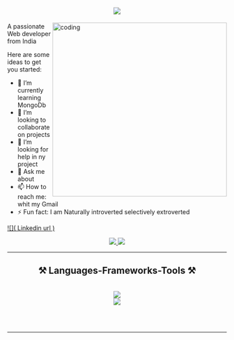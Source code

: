 
<h1 align="center">
    <img src="https://readme-typing-svg.herokuapp.com/?font=Righteous&size=35&center=true&vCenter=true&width=500&height=70&duration=4000&lines=Hello+Everyone....+👋;+I'm+Rupali78490;" />
</h1>
<IMG align="right" alt="coding" width="400" src="https://plus.unsplash.com/premium_vector-1726439684413-b629680cf21f?q=80&w=1800&auto=format&fit=crop&ixlib=rb-4.0.3&ixid=M3wxMjA3fDB8MHxwaG90by1wYWdlfHx8fGVufDB8fHx8fA%3D%3D"


<h3 align="center">A passionate Web developer from India </h3>

Here are some ideas to get you started:

- 🌱 I’m currently learning MongoDb
- 👯 I’m looking to collaborate on projects
- 🤔 I’m looking for help in ny project
- 💬 Ask me about 
- 📫 How to reach me: whit my Gmail
- ⚡ Fun fact: I am Naturally introverted selectively extroverted

[![](  Linkedin url  )](https://visitcount.itsvg.in)

<!-- Proudly created with GPRM ( https://gprm.itsvg.in ) -->
 
<div align="center"> 
  <a href="rupali78490@gmail.com">
    <img src="https://img.shields.io/badge/Gmail-333333?style=for-the-badge&logo=gmail&logoColor=red" />
  </a>
  <a href="LinkedIn url" target="_blank">
    <img src="https://img.shields.io/badge/LinkedIn-0077B5?style=for-the-badge&logo=linkedin&logoColor=white" target="_blank" />
  </a>
<!--   <a href="https://salesp07.github.io" target="_blank">
     <img src="https://img.shields.io/badge/Portfolio-FF5722?style=for-the-badge&logo=todoist&logoColor=white" target="_blank" /> <!-- sqlite, safari, google-chrome are other good icon options 
  </a> -->
</div>

 <hr/>
 
<h2 align="center">⚒️ Languages-Frameworks-Tools ⚒️</h2>
<br/>
<div align="center">
    <img src="https://skillicons.dev/icons?i=html,css,javascript,python,java,c,mysql,cpp,php" />
    <br/>
    <img src="https://skillicons.dev/icons?i=nodejs,react,bootstrap,mongodb,vscode,github,git,markdown,mui" /><br>
</div>
<div align="center">

<br/><br/>

<hr/>

<br/>
 
<!--
**rupali78490/rupali78490** is a ✨ _special_ ✨ repository because its `README.md` (this file) appears on your GitHub profile.

Here are some ideas to get you started:

- 🔭 I’m currently working on ...
- 🌱 I’m currently learning ...
- 👯 I’m looking to collaborate on ...
- 🤔 I’m looking for help with ...
- 💬 Ask me about ...
- 📫 How to reach me: ...
- 😄 Pronouns: ...
- ⚡ Fun fact: ...
-->
